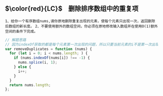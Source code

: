 ## $\color{red}{LC}$ &nbsp;&nbsp; 删除排序数组中的重复项

`1、给你一个有序数组nums,请你原地删除重复出现的元素，使每个元素只出现一次，返回删除后数组的新长度。`
`2、不要使用额外的数组空间，你必须在原地修改输入数组并在使用O(1)额外空间的条件下完成。`

```js
// 解题思路
// 因为indexOf获取的都是每个元素第一次出现的问题，所以只要当前元素的i不是第一次出现，那就说明是重复元素，利用splice删除执行元素即可。
var removeDuplicates = function (nums) {
  for (let i = 0; i < nums.length; ) {
    if (nums.indexOf(nums[i]) !== -1) {
      nums.splice(i, 1);
    } else {
      i++;
    }
  }
  return nums.length;
};
```
